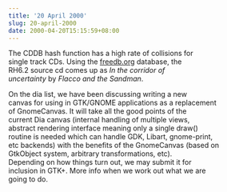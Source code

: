 ```yaml
---
title: '20 April 2000'
slug: 20-april-2000
date: 2000-04-20T15:15:59+08:00
---
```


The CDDB hash function has a high rate of collisions for\
single track CDs. Using the [freedb.org](http://www.freedb.org/)
database, the\
RH6.2 source cd comes up as *In the corridor of\
uncertainty* by *Flacco and the Sandman*.

On the dia list, we have been discussing writing a new\
canvas for using in GTK/GNOME applications as a replacement\
of GnomeCanvas. It will take all the good points of the\
current Dia canvas (internal handling of multiple views,\
abstract rendering interface meaning only a single draw()\
routine is needed which can handle GDK, Libart, gnome-print,\
etc backends) with the benefits of the GnomeCanvas (based on\
GtkObject system, arbitrary transformations, etc).\
Depending on how things turn out, we may submit it for\
inclusion in GTK+. More info when we work out what we are\
going to do.
